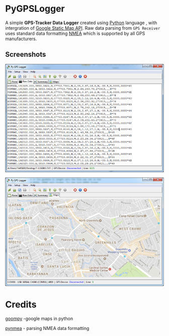 # PyGPSLogger

A simple **GPS-Tracker Data Logger** created using [Python](https://www.python.org/) language , with intergration of [ Google Static Map API](https://developers.google.com/maps/documentation/static-maps/).
Raw data parsing from `GPS Receiver` uses standard data formatting [NMEA](http://www.gpsinformation.org/dale/nmea.htm) which is supported by all GPS manufacturers.





## Screenshots
![GPSRaw](/images/gps-raw.png?raw=true "GPS Raw Data")

![GPSMap](/images/gps-map.png?raw=true "Google Static Map")

# Credits
[goompy](https://github.com/simondlevy/GooMPy) -google maps in python

[pynmea](https://pypi.python.org/pypi/pynmea/0.6.0) - parsing NMEA data formatting



